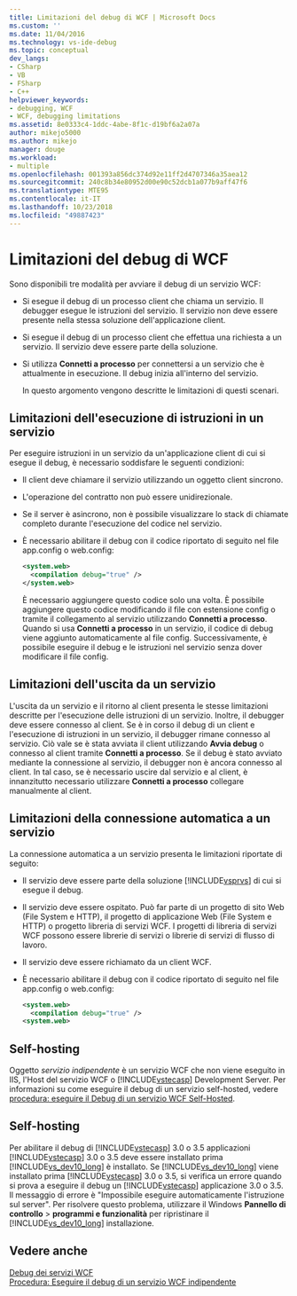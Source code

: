 ```yaml
---
title: Limitazioni del debug di WCF | Microsoft Docs
ms.custom: ''
ms.date: 11/04/2016
ms.technology: vs-ide-debug
ms.topic: conceptual
dev_langs:
- CSharp
- VB
- FSharp
- C++
helpviewer_keywords:
- debugging, WCF
- WCF, debugging limitations
ms.assetid: 8e0333c4-1ddc-4abe-8f1c-d19bf6a2a07a
author: mikejo5000
ms.author: mikejo
manager: douge
ms.workload:
- multiple
ms.openlocfilehash: 001393a856dc374d92e11ff2d4707346a35aea12
ms.sourcegitcommit: 240c8b34e80952d00e90c52dcb1a077b9aff47f6
ms.translationtype: MTE95
ms.contentlocale: it-IT
ms.lasthandoff: 10/23/2018
ms.locfileid: "49887423"
---
```

# <a name="limitations-on-wcf-debugging"></a>Limitazioni del debug di WCF
Sono disponibili tre modalità per avviare il debug di un servizio WCF:  
  
- Si esegue il debug di un processo client che chiama un servizio. Il debugger esegue le istruzioni del servizio. Il servizio non deve essere presente nella stessa soluzione dell'applicazione client.  
  
- Si esegue il debug di un processo client che effettua una richiesta a un servizio. Il servizio deve essere parte della soluzione.  
  
- Si utilizza **Connetti a processo** per connettersi a un servizio che è attualmente in esecuzione. Il debug inizia all'interno del servizio.  
  
  In questo argomento vengono descritte le limitazioni di questi scenari.  
  
## <a name="limitations-on-stepping-into-a-service"></a>Limitazioni dell'esecuzione di istruzioni in un servizio  
 Per eseguire istruzioni in un servizio da un'applicazione client di cui si esegue il debug, è necessario soddisfare le seguenti condizioni:  
  
-   Il client deve chiamare il servizio utilizzando un oggetto client sincrono.  
  
-   L'operazione del contratto non può essere unidirezionale.  
  
-   Se il server è asincrono, non è possibile visualizzare lo stack di chiamate completo durante l'esecuzione del codice nel servizio.  
  
-   È necessario abilitare il debug con il codice riportato di seguito nel file app.config o web.config:  
  
    ```xml
    <system.web>  
      <compilation debug="true" />  
    </system.web>  
    ```  
  
     È necessario aggiungere questo codice solo una volta. È possibile aggiungere questo codice modificando il file con estensione config o tramite il collegamento al servizio utilizzando **Connetti a processo**. Quando si usa **Connetti a processo** in un servizio, il codice di debug viene aggiunto automaticamente al file config. Successivamente, è possibile eseguire il debug e le istruzioni nel servizio senza dover modificare il file config.  
  
## <a name="limitations-on-stepping-out-of-a-service"></a>Limitazioni dell'uscita da un servizio  
 L'uscita da un servizio e il ritorno al client presenta le stesse limitazioni descritte per l'esecuzione delle istruzioni di un servizio. Inoltre, il debugger deve essere connesso al client. Se è in corso il debug di un client e l'esecuzione di istruzioni in un servizio, il debugger rimane connesso al servizio. Ciò vale se è stata avviata il client utilizzando **Avvia debug** o connesso al client tramite **Connetti a processo**. Se il debug è stato avviato mediante la connessione al servizio, il debugger non è ancora connesso al client. In tal caso, se è necessario uscire dal servizio e al client, è innanzitutto necessario utilizzare **Connetti a processo** collegare manualmente al client.  
  
## <a name="limitations-on-automatic-attach-to-a-service"></a>Limitazioni della connessione automatica a un servizio  
 La connessione automatica a un servizio presenta le limitazioni riportate di seguito:  
  
- Il servizio deve essere parte della soluzione [!INCLUDE[vsprvs](../code-quality/includes/vsprvs_md.md)] di cui si esegue il debug.  
  
- Il servizio deve essere ospitato. Può far parte di un progetto di sito Web (File System e HTTP), il progetto di applicazione Web (File System e HTTP) o progetto libreria di servizi WCF. I progetti di libreria di servizi WCF possono essere librerie di servizi o librerie di servizi di flusso di lavoro.  
  
- Il servizio deve essere richiamato da un client WCF.  
  
- È necessario abilitare il debug con il codice riportato di seguito nel file app.config o web.config:  
  
  ```xml
  <system.web>  
    <compilation debug="true" />  
  <system.web>  
  ```  
  
## <a name="self-hosting"></a>Self-hosting  
 Oggetto *servizio indipendente* è un servizio WCF che non viene eseguito in IIS, l'Host del servizio WCF o [!INCLUDE[vstecasp](../code-quality/includes/vstecasp_md.md)] Development Server. Per informazioni su come eseguire il debug di un servizio self-hosted, vedere [procedura: eseguire il Debug di un servizio WCF Self-Hosted](../debugger/how-to-debug-a-self-hosted-wcf-service.md).  
  
## <a name="self-hosting"></a>Self-hosting  
 Per abilitare il debug di [!INCLUDE[vstecasp](../code-quality/includes/vstecasp_md.md)] 3.0 o 3.5 applicazioni [!INCLUDE[vstecasp](../code-quality/includes/vstecasp_md.md)] 3.0 o 3.5 deve essere installato prima [!INCLUDE[vs_dev10_long](../code-quality/includes/vs_dev10_long_md.md)] è installato. Se [!INCLUDE[vs_dev10_long](../code-quality/includes/vs_dev10_long_md.md)] viene installato prima [!INCLUDE[vstecasp](../code-quality/includes/vstecasp_md.md)] 3.0 o 3.5, si verifica un errore quando si prova a eseguire il debug un [!INCLUDE[vstecasp](../code-quality/includes/vstecasp_md.md)] applicazione 3.0 o 3.5. Il messaggio di errore è "Impossibile eseguire automaticamente l'istruzione sul server". Per risolvere questo problema, utilizzare il Windows **Pannello di controllo** > **programmi e funzionalità** per ripristinare il [!INCLUDE[vs_dev10_long](../code-quality/includes/vs_dev10_long_md.md)] installazione.  
  
## <a name="see-also"></a>Vedere anche  
 [Debug dei servizi WCF](../debugger/debugging-wcf-services.md)   
 [Procedura: Eseguire il debug di un servizio WCF indipendente](../debugger/how-to-debug-a-self-hosted-wcf-service.md)
